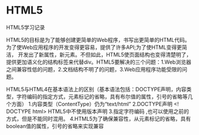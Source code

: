 # HTML5
HTML5学习记录


HTML5的目标是为了能够创建更简单的Web程序，书写出更简单的HTML代码。为了使Web应用程序的开发变得更容易，提供了许多API;为了使HTML变得更简洁，
开发出了新属性，新元素。不但如此，HTML5使页面结构也变得清楚明了，提供更加语义化的结构标签来代替div。HTML5要解决的三个问题：1.Web浏览器之间兼容性低的问题，2.文档结构不明了的问题，3.Web应用程序功能受限的问题。

HTML5与HTML4在基本语法上的区别（基本语法包括：DOCTYPE声明，内容类型，字符编码的指定方式，元素标记的省略，具有布尔值的属性，引号的省略等几个方面）
1.内容类型（ContentType）仍为“text/html”
2.DOCTYPE声明
 <! DOCTYPE html>
 HTML5中不使用版本声明
3.指定字符编码
<meta charset="utf-8">,也可以使用之前的方式，但是不能同时混用。
4.HTML5为了确保兼容性，从元素标记的省略，具有boolean值的属性，引号的省略来实现兼容


